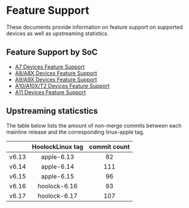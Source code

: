 # Feature Support

These documents provide information on feature support on supported devices as well as upstreaming statistics.

## Feature Support by SoC

- [A7 Devices Feature Support](./features/A7.md)
- [A8/A8X Devices Feature Support](./features/A8.md)
- [A9/A9X Devices Feature Support](./features/A9.md)
- [A10/A10X/T2 Devices Feature Support](./features/A10.md)
- [A11 Devices Feature Support](./features/A11.md)

## Upstreaming staticstics

The table below lists the amount of non-merge commits between each mainline release and the corresponding linux-apple tag.
<!-- git rev-list v6.17..hoolock-6.17 --no-merges --count -->

|              | HoolockLinux tag | commit count |
|--------------|:----------------:|:------------:|
| v6.13        | apple-6.13       | 82           |
| v6.14        | apple-6.14       | 111          |
| v6.15        | apple-6.15       | 96           |
| v6.16        | hoolock-6.16     | 93           |
| v6.17        | hoolock-6.17     | 107          |
